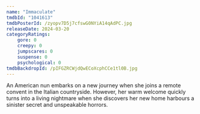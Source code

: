 ```yaml
---
name: "Immaculate"
tmdbId: "1041613"
tmdbPosterId: /zyopv7D5j7cfswG0NYiA14qAdPC.jpg
releaseDate: 2024-03-20
categoryRatings:
    gore: 0
    creepy: 0
    jumpscares: 0
    suspense: 0
    psychological: 0
tmdbBackdropId: /pIFGZRCWjdQwECoXcphCCe1tl0B.jpg
---
```

An American nun embarks on a new journey when she joins a remote convent in the Italian countryside. However, her warm welcome quickly turns into a living nightmare when she discovers her new home harbours a sinister secret and unspeakable horrors.
